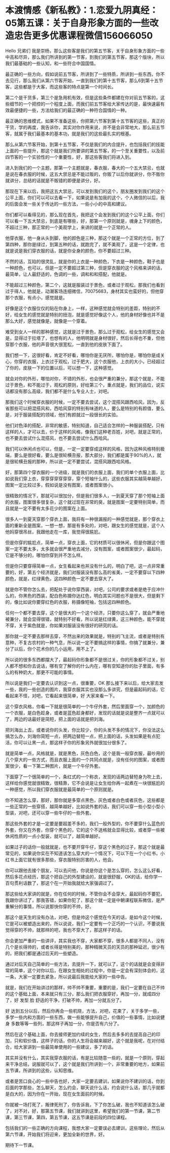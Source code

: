 # 本渡情感《新私教》：1.恋爱九阴真经：05第五课：关于自身形象方面的一些改造忠告​​更多优惠课程微信156066050

Hello 兄弟们 我是崇杨，那么这些客是我们的第五节客，关于自身形象方面的一些中高和尽异，那么我们所讲到的第一节客，到我们的第五节客，那这个版块，所以我们最基础的一些认知，和一些符合中国国情。

最正确的一些方向，假如说前五节客，所讲到了一些特质，所讲到一些东西，你不去见行，那么我们从第六节客开始，一直到我们的第十五节客，那么6到第十五节客，这些都是于大客，而这些客的特点是第一个时间长。

第二个是干货多，第三个是急用机有效，但是这些条件都建在你对前五节客的，这些细节的一个把控的一个程度上面，而我们前五节客给大家传达的是，最快速最有效最便捷的一些，方法给我们的最正确的一种符合国情的一种。

最正确的思维模式，如果不准备这些，你把第六节客到第十五节客的这些，真正的干货，学的再度，我告诉你，其实对你作用来说，并不是会非常地大，那么前五节客，就属于我们最基本的基本功，就是我们的这些最扎实的根基。

那么从第六节客开始，到第十五节客，不仅是我们的内合提升，也包括我们的技能上面的一些提升，那这个就是我们所要讲的第五节客，的一个至关重要性，以及前四节客的一个实验性的一个重要性，好，那这些客我们将进入到。

进入到我们的一个主题，那第一个主题就是，春衣服，春大的一个五大禁忌，也就是说在春衣服的时候，这五大禁忌是不能过贩的，你贩了以后你就讲分，你不贩你就讲分，总结的话就是不贩错的即便是讲分，好。

那现在下来以后，我把这五大禁忌，可以发到我们的这个，朋友圈发到我们的这个公平上面，你们可以可以去看一下，如果说是有加我的这个，个人微信的以后，我的后面会发一些关于传达的一些方法，一些小小的中高和建议。

你们都可以看得见的，那么现在首先，我把这个会发到我们的这个公平上面，你们可以看一下五大禁忌，到底是有哪些，好，那第一个原则就是，魂身上下的颜色，不超过三种，那正常的一个美观学上，来讲的就是一个正常的人。

他穿衣服，他一身从头到脚，他的颜色是三种，那这个就是一个正常的方位，到了第四种，那你是绿过，到第五种的话，就跑完了，就不美观了，这是一个定律，也就是说是我们穿衣服的话，就是你全身的颜色，你不要超过三种。

不然的话，互陷的很灵乱，就是你的上衣是一种颜色，下衣是一种颜色，鞋子也是一种颜色，也可以，但是一定不要超过第三种，但是穿衣服的这个风格来讲的话，最简单，让人最舒适的，色调的一些，调和和和搭配，他就是。

不能超过三种颜色，第二个，这就是服装过于景色，或者过于观松，那我们也看到过于得人，他就是，动潮客场连细微信，70075683，身材其实也蛮好的，但他穿那个衣服，有点小，感觉就是。

好像是这个衣服仅仅的贴在你身上，一样，这种感觉就会特别的差距，特别的不好，给女生的感觉就是特别的扭泡，就是感觉好像这个人，他的身材好像也并不是那么大好，感觉就像是，就像是一个穿着。

难受到女人一样的那种感觉，这就是过于景色，那么过于观松，给女生的感觉又会是，显得过于拉塔了，也想有的人，他明明就是身材很好，然后长得也不重，但他穿那个衣服，他的声音很大很宽松，一直到他的皮肤下面了。

我们想一下，这很好看，肯定不好看，哪怕你是无厌所，哪怕你是，哪怕你是成关心，你穿的衣服，上衣过于观松，过于肥大，这个衣服他，上衣的大小，已经超过了你的，皮肤一下的位置以后，可以想一下，这种感觉。

就会对你的外形，哪怕对你，不错的外形，也会很严重的兼分，那这个就是，不能过于景色，和不能过于，观松的原则，好给第三个，重点就是，我们的品位，说实话都没有那么高级，我们都不是什么专业人士，对吧。

那我们这个时候穿衣服的时候，一定不要去尝试，这个混搭风跟西哈风，因为，反省那些可以把混搭风和，西哈风穿的特别有味道的人，要么是特别的有颜值，要么是，对于服装搭配的领域，他们有颜就过一段很长的实验。

他们对色泽的搭配，非常的敏感，特别知道，自己适合怎样的一种服装搭配，只有这样的人，才可以去，价于这样的风格，像我们这种老百姓，对吧，就是正常的，也不要去尝试什么混搭风，也不要去尝试什么西哈风。

我们可以休闲点也可以，但是，一定一定要穿成这样的风格，因为这种风格特别极端，要么是很好看，要么是很轮横丑报，那大部分，我们都是属于90%的人，就是很轮横丑报的那种，所以说一定不要尝试，混搭风跟西哈风格。

好，那第四个穿衣服的一个进级，就是我们的衣服上面，我们的单个衣服上面，比如说我们穿上衣，穿穿穿穿穿穿穿，穿个短袖什么的，这些衣服其实越简单越好，图案一定比较过多，假如说是没有图案，或者图案很小。

很精致的情况下，那就可以很加分，但是我们很多人，一到夏天穿了那个短袖上面的衣服，图案很多很复杂，这个就过现在非常的臭，就是图案一定要特别简单，而且就是一定不要有太多花少的图案在上面。

很多人一到夏天穿那个穿衣上面，我将有一种很漏报的一种感觉就是，那个穿衣上面的重新全是图案，一想一想，那是有多处的，对吧，跟女生的感觉就是，这个人他妈穿很吊丝，我跟他走在一库，我觉得很尴尬。

但是你穿的尴尬点，简单一点，穿衣上面，它的材质可以很休闲，但是你跟这个图案一定不要太多，太多就会很严重地去减分，没有图案，或者图案很少，最起码，它是不够分的，哪怕你穿到并不怎么样。

但是你只要穿得简单一点，女生看起来也并没有什么的，明白了吧，这一点非常重要的，好，第五个经济就是，我们对服装没有那么高的省美，一定不要穿以下四种颜色，就是，红绿黄色，这四种颜色一定不要去穿大了。

就是你不管你怎么去，把配处于说你穿西装，对吧，公司的要求或者是绝于应冲什么的，你黑色的西装，配白色称摄你达红色，明白其实问题也不是很大，但是剩下的，像比如说你要穿红色的衣服，称摄像短袖，包括这四种颜色。

任何一个都不要去穿，这个是很大的一个这个经济，只要你这么穿了，就会严重地被兼分，就会显得很错，就特别不好看，所以说是红绿黄，这三种颜色，能不穿就不穿，关于紫色就是，你如果对服装没有很好的研究的话。

那你就一定不要去那样去穿，不然出来的效果就是，特别的飞主流，或者是特别有意种，不复古农村的一种气息，所以说一定不要搞这样的事情，你搞了就兼分，兼分了以后，你个花术你的几小运用，用不上了。

所以说的很多东西都摆大了，最起码你形象都不是很过关，你的形象都不过关，别人都不想和你去说话，哪有空了解你的什么内在，哪有空知道你的肚子里面，有多么的有种奶大，那更不可能的事情。

所以说是我们一定要去认识到这一点，很重要，OK 那么接下来以后，给大家去发一些，我的一些创造的图片，我穿衣服其实也没那么多讲究，但是最起码的话，它看起来不怪，对吧，它看起来很简单，好 大家来看一下。

这个穿衣风格，你看一下就是很简单的一个牛仔外套，然后里面穿一个，加颜色的一个衣服，是白色趁身，或者是蓝色趁身都好，发现的话就是说是整齐一点就可以了，两边的话最好是简短，把上面的话就是把刘海。

把刘海出上去，或者说你的头发，你比较少，你的头发不多的情况下，你没法这么搞怎么办，刘海你简短一点，把两边替短一点，把上面的话，头发如果是有点犯活，你可以让黑一点，那这样子你的形象另外就很加分很多了。

就是简单一点，风格就是，就是黑色，灰色白色，这个是我一般穿衣服，最吵用的几个穿大的一些方式，而且衣服上面的一个共同点就是，没有任何的图案，或者图案很少，看一下第二种图片，就是一个牛仔外套。

下面穿了一个很简单的一个，条红式的一个称衣，发现的话两边替短身为吹上去，这样给你感觉就很精致，很精靠，它不会说是让女生给你再一起煮在一块很尴尬的一种感觉，所以我们穿衣服就是最简单的一个原则就是。

你不知道怎么穿，那好，那你就是多穿点黑色，灰色或者白色或者灰色，这些都是一些正常的一些穿搭，越简单越好，比如说外套的话，我们可以穿一些小型小型小型装，对吧，还可以穿一些牛仔的一些外套。

那这些外套的才是一定要是要超差不多的，我们一般外型的，你不要穿什么蓝色的外套，你又在外套，你穿个黑色的，它的这个不送格就会显得比较，或者穿一些被休闲性质的一点小型装，就可以了，越简单越好。

如果过子的话你一般就就是，也不要开穿牛仔，穿这个黑色的过子，那这个就是最常见的，如果说你实在不知道该怎么穿大的一个情况下，可以下在一个小红书，小红书上面它就有很多那些，穿衣服特别厉害的人，他会。

你可以跟他去接个朋友，可以去问他，你说是你这个是怎么穿的，怎么这么好看，然后多花点经历，那这个把自己的外型建设的，就是很舒服，OK的话，给你学一百句贯利话数了，那这个在一开始我就给大家强调过了。

那这些给大家讲的就是，你在任何的时候，不管你会不会穿大，最起码你不要犯，我跟你讲过了，那我答错，如果你犯了，那这个就一定是中朝课程联系微信，是严重解分的事情，所以说那快你穿的不帅，好。

那这个是天生的没有办法，对吧，但是帅这个感觉在今天的话，是如今这个时候，它是可以被塑造出来的，所以说说，我们一定要有一个正巧的一个认识，不要说我觉得穿的不帅，就那样的吧，我也不穿大了，那这样子的话。

你会更加严重的一些讲评，其实我也不穿，大家都不穿，很多人都是不同人，没有几个是长得帅的，或者长得是特别美的，那种精微天员的天员的那种延迟，很少有的，把我们都是通过后天的一些塑造。

通过对后天自己简单的一些方法，去提升一下，就可以了，这个的话就是会变得非常的简单，这个对你以后，在跟女生相处的过程中，你是一定会有深刻体会的，这一条，大家一定要去紧急，所以说最后我能给大家的一些中告。

就是，我们在开始讲过的那样，帅不帅不重要，重要的是，我们一定要在自己不帅的这个基础上面，本来就只有三分，那么我们把衣服穿好，再加一分，就成四分了，好 发型 脸 舒适的干净，打破不帅，再加一分就五分了。

好 达到五分以后，然后你再会一些机晓，方法，对吧，花束了，关于多学一些，多学一些内和方面的一些东西，做一些能够提升自己，价值的一些事情，比如说健身 多数等等一些列，那这样子再加一分，你是否有六分了。

然后在这个基础上面，你去接师更加约续的女生，然后去多多的去提高自己的印加，只和软价值，这样子的话，你的人生将会越来越好，这个就是我呢，在对付结合，给大家讲到一些最简单使用的一些建议，多了的话。

其实并没有什么，其实我穿衣服的话，有是比较随意一些的，就是一个原则，穿起来干净总结，说服就可以了，这个就是我们所讲到一个，非常重要的地方，如果前五节课，所讲到的这些，认知思维。

或者是苦口良心的一些中告也好，大家一定要去建训，如果说你不建训的话，你到后面的学那些，怎么聊天，怎么约会，聊天说什么话，约会说什么话，那几乎就都是白大的，因为你在一开始，现在女生面前的时候。

你就被一场打死了，叛律死刑了，你告诉我，下了你怎么破，我也不知道该怎么破了，对不对，好，那第五节课，我们就讲到这里，希望我们的第一节课，第二节课，第三节课，第四，第五节课，这五节课是前段的四位课程。

包括我们的一些正确的方向课程，我想大家一定要误必去建训，这些理论，然后从第六节课，开始我们将迎来，更加全新的世界，好。

期待下一节课。